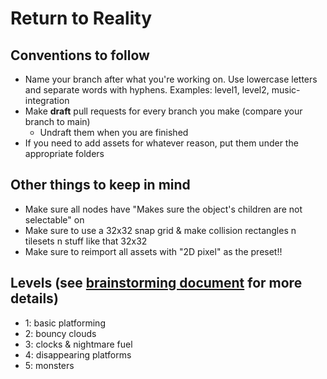 # Return to Reality

## Conventions to follow
- Name your branch after what you're working on. Use lowercase letters and separate words with hyphens. Examples: level1, level2, music-integration
- Make **draft** pull requests for every branch you make (compare your branch to main)
  - Undraft them when you are finished
- If you need to add assets for whatever reason, put them under the appropriate folders

## Other things to keep in mind
- Make sure all nodes have "Makes sure the object's children are not selectable" on
- Make sure to use a 32x32 snap grid & make collision rectangles n tilesets n stuff like that 32x32
- Make sure to reimport all assets with "2D pixel" as the preset!!

## Levels (see [brainstorming document](https://docs.google.com/document/d/1_W2ULfo82i9uJ2C6XQNX3E66z9G9wnoCGuXbv2L-l4M/edit#heading=h.sc5y34en1d2s) for more details)
- 1: basic platforming
- 2: bouncy clouds
- 3: clocks & nightmare fuel
- 4: disappearing platforms
- 5: monsters
